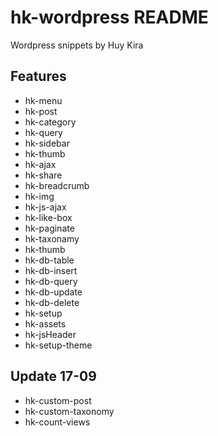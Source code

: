 # hk-wordpress README
Wordpress snippets by Huy Kira

## Features
- hk-menu
- hk-post
- hk-category
- hk-query
- hk-sidebar
- hk-thumb
- hk-ajax
- hk-share
- hk-breadcrumb
- hk-img
- hk-js-ajax
- hk-like-box
- hk-paginate
- hk-taxonamy
- hk-thumb
- hk-db-table
- hk-db-insert
- hk-db-query
- hk-db-update
- hk-db-delete
- hk-setup
- hk-assets
- hk-jsHeader
- hk-setup-theme

## Update 17-09
- hk-custom-post
- hk-custom-taxonomy
- hk-count-views
